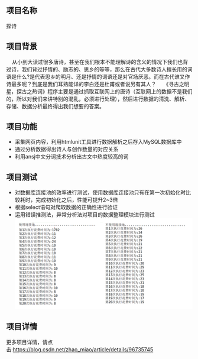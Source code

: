 ## 项目名称
探诗
## 项目背景
&nbsp;&nbsp;&nbsp;&nbsp;从小到大读过很多唐诗，甚至在我们根本不能理解诗的含义的情况下我们也背过诗，我们背过抒情的、励志的、思乡的等等，那么在古代大多数诗人擅长用的词语是什么?是代表思乡的明月、还是抒情的词语还是对官场厌恶。而在古代谁又作诗最多呢？到底是我们耳熟能详的李白还是杜甫或者说另有其人？
&nbsp;&nbsp;&nbsp;&nbsp;《寻古之明星，探古之热词》程序主要是通过抓取互联网上的唐诗（互联网上的数据不是我们的，所以对我们来讲特别的混乱，必须进行处理），然后进行数据的清洗、解析、存储、数据分析最终得出我们想要的答案。
## 项目功能
 - 采集网页内容，利用htmlunit工具进行数据解析之后存入MySQL数据库中
 - 通过分析数据得出诗人与创作数量的对应关系
 - 利用ansj中文分词技术分析出古文中热度较高的词

## 项目测试
- 对数据库连接池的效率进行测试，使用数据库连接池只有在第一次初始化时比较耗时，完成初始化之后，性能可提升2~3倍 
- 根据select语句对爬取数据的正确性进行验证 
- 运用错误推测法，异常分析法对项目的数据整理模块进行测试
![](images/test1.PNG)

## 项目详情
更多项目详情，请点击:https://blog.csdn.net/zhao_miao/article/details/96735745
